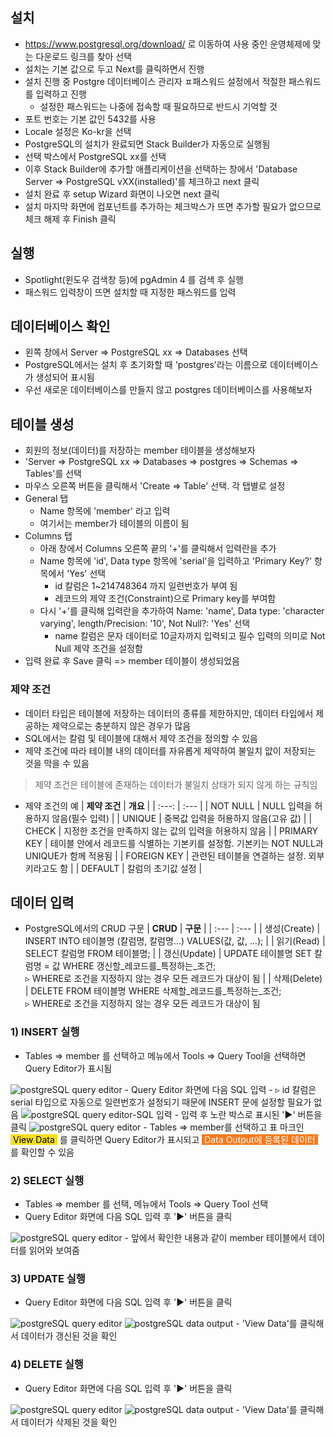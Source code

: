 ## 설치
- https://www.postgresql.org/download/ 로 이동하여 사용 중인 운영체제에 맞는 다운로드 링크를 찾아 선택
- 설치는 기본 값으로 두고 Next를 클릭하면서 진행
- 설치 진행 중 Postgre 데이터베이스 관리자 ㅍ패스워드 설정에서 적절한 패스워드를 입력하고 진행
	- 설정한 패스워드는 나중에 접속할 때 필요하므로 반드시 기억할 것
- 포트 번호는 기본 값인 5432를 사용
- Locale 설정은 Ko-kr을 선택
- PostgreSQL의 설치가 완료되면 Stack Builder가 자동으로 실행됨
- 선택 박스에서 PostgreSQL xx를 선택
- 이후 Stack Builder에 추가할 애플리케이션을 선택하는 창에서 'Database Server => PostgreSQL vXX(installed)'를 체크하고 next 클릭
- 설치 완료 후 setup Wizard 화면이 나오면 next 클릭
- 설치 마지막 화면에 컴포넌트를 추가하는 체크박스가 뜨면 추가할 필요가 없으므로 체크 해제 후 Finish 클릭

## 실행
- Spotlight(윈도우 검색창 등)에 pgAdmin 4 를 검색 후 실행
- 패스워드 입력창이 뜨면 설치할 때 지정한 패스워드를 입력

## 데이터베이스 확인
- 왼쪽 창에서 Server => PostgreSQL xx => Databases 선택
- PostgreSQL에서는 설치 후 초기화할 때 'postgres'라는 이름으로 데이터베이스가 생성되어 표시됨
- 우선 새로운 데이터베이스를 만들지 않고 postgres 데이터베이스를 사용해보자

## 테이블 생성
- 회원의 정보(데이터)를 저장하는 member 테이블을 생성해보자
- 'Server => PostgreSQL xx => Databases => postgres => Schemas => Tables'를 선택
- 마우스 오른쪽 버튼을 클릭해서 'Create => Table' 선택. 각 탭별로 설정
- General 탭
	- Name 항목에 'member' 라고 입력
	- 여기서는 member가 테이블의 이름이 됨
- Columns 탭
	- 아래 창에서 Columns 오른쪽 끝의 '+'를 클릭해서 입력란을 추가
	- Name 항목에 'id', Data type 항목에 'serial'을 입력하고 'Primary Key?' 항목에서 'Yes' 선택
		- id 칼럼은 1~214748364 까지 일련번호가 부여 됨
		- 레코드의 제약 조건(Constraint)으로 Primary key를 부여함
	- 다시 '+'를 클릭해 입력란을 추가하여 Name: 'name', Data type: 'character varying', length/Precision: '10', Not Null?: 'Yes' 선택
		- name 칼럼은 문자 데이터로 10글자까지 입력되고 필수 입력의 의미로 Not Null 제약 조건을 설정함
- 입력 완료 후 Save 클릭 => member 테이블이 생성되었음

### 제약 조건
- 데이터 타입은 테이블에 저장하는 데이터의 종류를 제한하지만, 데이터 타입에서 제공하는 제약으로는 충분하지 않은 경우가 많음
- SQL에서는 칼럼 및 테이블에 대해서 제약 조건을 정의할 수 있음
- 제약 조건에 따라 테이블 내의 데이터를 자유롭게 제약하여 불일치 앖이 저장되는 것을 막을 수 있음

>제약 조건은 테이블에 존재하는 데이터가 불일치 상태가 되지 않게 하는 규칙임

- 제약 조건의 예
| **제약 조건** | **개요** |
| :---: | :--- |
| NOT NULL | NULL 입력을 허용하지 않음(필수 입력) |
| UNIQUE | 중복값 입력을 허용하지 않음(고유 값) |
| CHECK | 지정한 조건을 만족하지 않는 값의 입력을 허용하지 않음 |
| PRIMARY KEY | 테이블 안에서 레코드를 식별하는 기본키를 설정함. 기본키는 NOT NULL과 UNIQUE가 함께 적용됨 |
| FOREIGN KEY | 관련된 테이블을 연결하는 설정. 외부 키라고도 함 |
| DEFAULT | 칼럼의 초기값 설정 |

## 데이터 입력
- PostgreSQL에서의 CRUD 구문
| **CRUD** | **구문** |
| :--- | :--- |
| 생성(Create) | INSERT INTO 테이블명 (칼럼명, 칼럼명...) VALUES(값, 값, ...); |
| 읽기(Read) | SELECT 칼럼명 FROM 테이블명; |
| 갱신(Update) | UPDATE 테이블명 SET 칼럼명 = 값 WHERE 갱신할_레코드를_특정하는_조건;<br>▹ WHERE로 조건을 지정하지 않는 경우 모든 레코드가 대상이 됨 |
| 삭제(Delete) | DELETE FROM 테이블명 WHERE 삭제할_레코드를_특정하는_조건;<br>▹ WHERE로 조건을 지정하지 않는 경우 모든 레코드가 대상이 됨

### 1) INSERT 실행
- Tables => member 를 선택하고 메뉴에서 Tools => Query Tool을 선택하면 Query Editor가 표시됨
<img src="https://user-images.githubusercontent.com/77138259/228242803-2dfff8cc-c74b-43a9-bdef-c5f5df52d285.png" alt="postgreSQL query editor" />
- Query Editor 화면에 다음 SQL 입력
	- ▹ id 칼럼은 serial 타입으로 자동으로 일련번호가 설정되기 때문에 INSERT 문에 설정할 필요가 없음
<img src="https://user-images.githubusercontent.com/77138259/228244102-a6b4a6cc-0bca-40df-b800-981f7fa28302.png" alt="postgreSQL query editor-SQL 입력" />
- 입력 후 노란 박스로 표시된 '►' 버튼을 클릭
<img src="https://user-images.githubusercontent.com/77138259/228245640-1d9a7d74-56fc-45b1-a015-336b20b94517.png" alt="postgreSQL query editor" />
- Tables => member를 선택하고 표 마크인 <span style="background-color: #f7df1f; color: black; padding: 0 4">View Data</span> 를 클릭하면 Query Editor가 표시되고 <span style="background-color: #f77a1f; color: white; padding: 0 4">Data Output에 등록된 데이터</span>를 확인할 수 있음

### 2) SELECT 실행
- Tables => member 를 선택, 메뉴에서 Tools => Query Tool 선택
- Query Editor 화면에 다음 SQL 입력 후 '►' 버튼을 클릭
<img src="https://user-images.githubusercontent.com/77138259/228255888-5e72dcb7-a8c0-436b-9a02-69564053874a.png" alt="postgreSQL query editor" />
- 앞에서 확인한 내용과 같이 member 테이블에서 데이터를 읽어와 보여줌

### 3) UPDATE 실행
- Query Editor 화면에 다음 SQL 입력 후 '►' 버튼을 클릭
<img src="https://user-images.githubusercontent.com/77138259/228257412-65473eac-f841-4408-8609-837bd0ca89e7.png" alt="postgreSQL query editor" />

<img src="https://user-images.githubusercontent.com/77138259/228257752-8e6aeb92-bcae-4e47-bbc4-50c0087a80f8.png" alt="postgreSQL data output" />
- 'View Data'를 클릭해서 데이터가 갱신된 것을 확인

### 4) DELETE 실행
- Query Editor 화면에 다음 SQL 입력 후 '►' 버튼을 클릭
<img src="https://user-images.githubusercontent.com/77138259/228258471-c551848f-fad5-4936-a035-6d232dbd88eb.png" alt="postgreSQL query editor" />

<img src="https://user-images.githubusercontent.com/77138259/228258636-4f18b605-320b-418d-9b07-c64eac087cb0.png" alt="postgreSQL data output" />
- 'View Data'를 클릭해서 데이터가 삭제된 것을 확인